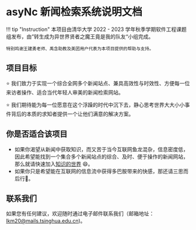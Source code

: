 # asyNc 新闻检索系统说明文档

!!! tip "Instruction"
    本项目由清华大学 2022 - 2023 学年秋季学期软件工程课题组发布，由”转生成为异世界贤者之魔王竟是我的队友“小组完成。
    
    特别鸣谢王建勇老师、禹含助教及美团用户代表为本项目提供的帮助与支持。

## 项目目标

:star: 我们致力于实现一个综合全网多个新闻站点、兼具高效性与时效性、方便每一位来访者操作、适合当代年轻人审美的新闻检索网站。

:star: 我们期待能为每一位愿意在这个浮躁的时代中沉下去，静心思考世界大大小小事件背后的本质的求知者提供一个让他们满意的解决方案。

## 你是否适合该项目

- 如果你渴望从新闻中获取知识，而又苦于当今互联网鱼龙混杂，信息密度低，因此希望能找到一个集合多个新闻站点的综合、及时、便于操作的新闻网站，那么就请快速加入[知识的世界](http://async-frontend-async.app.secoder.net/ "asyNc 新闻检索系统首页") :smile:。
- 如果你只是希望能在互联网的信息流中获得多巴胺带来的快感，那还请三思而后行:thinking:。

## 联系我们

如果您有任何建议，欢迎随时通过电子邮件联系我们（邮箱地址：lkm20@mails.tsinghua.edu.cn)。